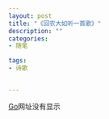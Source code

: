 ```yaml
---
layout: post
title: "《回农大如听一首歌》"
description: ""
categories:
- 随笔

tags:
- 诗歌


---
```


[Go][1]网址没有显示

[1]:	http://mp.weixin.qq.com/s?__biz=MjM5NjkyNzc2MQ==&mid=200761893&idx=1&sn=25c5cf7c45fd681d5be0dc905bb0b058#rd